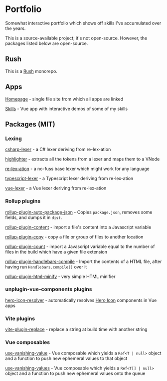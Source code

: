 # Portfolio

Somewhat interactive portfolio which shows off skills I've accumulated over the years.

This is a source-available project; it's not open-source. However, the packages listed below are open-source.

## Rush

This is a [Rush](https://rushjs.io/) monorepo.

## Apps

[Homepage](./apps/homepage) - single file site from which all apps are linked

[Skills](./apps/skills) - Vue app with interactive demos of some of my skills

## Packages (MIT)

### Lexing

[csharp-lexer](./libs/csharp-lexer/) - a C# lexer deriving from re-lex-ation

[highlighter](./libs/highlighter) - extracts all the tokens from a lexer and maps them to a VNode

[re-lex-ation](./libs/re-lex-ation/) - a no-fuss base lexer which might work for any language

[typescript-lexer](./libs/typescript-lexer/) - a Typescript lexer deriving from re-lex-ation

[vue-lexer](./libs/vue-lexer/) - a Vue lexer deriving from re-lex-ation

### Rollup plugins

[rollup-plugin-auto-package-json](./libs/rollup-plugin-auto-package-json) - Copies `package.json`, removes some fields, and dumps it in `dist`.

[rollup-plugin-content](./libs/rollup-plugin-content) - import a file's content into a Javascript variable

[rollup-plugin-copy](./libs/rollup-plugin-copy) - copy a file or group of files to another location

[rollup-plugin-count](./libs/rollup-plugin-count) - import a Javascript variable equal to the number of files in the build which have a given file extension

[rollup-plugin-handlebars-compile](./libs/rollup-plugin-handlebars-compile) - Import the contents of a HTML file, after having run `Handlebars.compile()` over it

[rollup-plugin-html-minify](./libs/rollup-plugin-html-minify) - very simple HTML minifier

### unplugin-vue-components plugins

[hero-icon-resolver](./libs/hero-icon-resolver) - automatically resolves [Hero Icon](https://heroicons.com/) components in Vue apps

### Vite plugins

[vite-plugin-replace](./libs/vite-plugin-replace) - replace a string at build time with another string

### Vue composables

[use-vanishing-value](./composables/use-vanishing-value) - Vue composable which yields a `Ref<T | null>` object and a function to push new ephemeral values to that object

[use-vanishing-values](./composables/use-vanishing-values) - Vue composable which yields a `Ref<T[] | null>` object and a function to push new ephemeral values onto the queue
